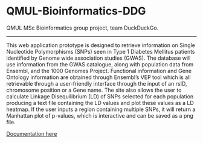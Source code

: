 # QMUL-Bioinformatics-DDG

 QMUL MSc Bioinformatics group project, team DuckDuckGo.

----

This web application prototype is designed to retrieve information on Single Nucleotide
Polymorphisms (SNPs) seen in Type 1 Diabetes Mellitus patients identified by Genome wide
association studies (GWAS). The database will use information from the GWAS catalogue,
along with population data from Ensembl, and the 1000 Genomes Project. Functional
information and Gene Ontology information are obtained through Ensembl’s VEP tool which
is all retrievable through a user-friendly interface through the input of an rsID, chromosome
position or a Gene name. The site also allows the user to calculate Linkage Disequilibrium
(LD) of SNPs selected for each population producing a text file containing the LD values and
plot these values as a LD heatmap. If the user inputs a region containing multiple SNPs, it
will return a Manhattan plot of p-values, which is interactive and can be saved as a png file.


[Documentation here](https://g-b-f.github.io/hosted/Documentation.pdf)